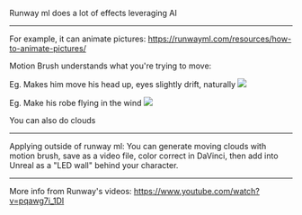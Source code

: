 
Runway ml does a lot of effects leveraging AI

---


For example, it can animate pictures:
https://runwayml.com/resources/how-to-animate-pictures/

Motion Brush understands what you're trying to move:

Eg. Makes him move his head up, eyes slightly drift, naturally
![](https://i.imgur.com/bvSQGmg.png)

Eg. Make his robe flying in the wind
![](https://i.imgur.com/GExS38G.png)

You can also do clouds

---

Applying outside of runway ml:
You can generate moving clouds with motion brush, save as a video file, color correct in DaVinci, then add into Unreal as a "LED wall" behind your character.

---

More info from Runway's videos:
https://www.youtube.com/watch?v=pqawg7i_1DI